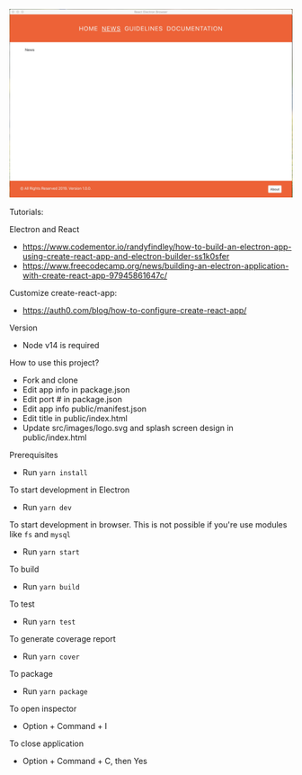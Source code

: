 ![Screenshot](/screenshot1.jpeg?raw=true "Screenshot 1")

Tutorials:

Electron and React
- https://www.codementor.io/randyfindley/how-to-build-an-electron-app-using-create-react-app-and-electron-builder-ss1k0sfer
- https://www.freecodecamp.org/news/building-an-electron-application-with-create-react-app-97945861647c/

Customize create-react-app:
- https://auth0.com/blog/how-to-configure-create-react-app/

Version
- Node v14 is required

How to use this project?
- Fork and clone
- Edit app info in package.json
- Edit port # in package.json
- Edit app info public/manifest.json
- Edit title in public/index.html
- Update src/images/logo.svg and splash screen design in public/index.html

Prerequisites
- Run `yarn install`

To start development in Electron
- Run `yarn dev`

To start development in browser. This is not possible if you're use modules like `fs` and `mysql`
- Run `yarn start`

To build
- Run `yarn build`

To test
- Run `yarn test`

To generate coverage report
- Run `yarn cover`

To package
- Run `yarn package`

To open inspector
- Option + Command + I

To close application
- Option + Command + C, then Yes
